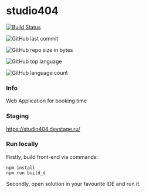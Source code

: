 # studio404

[![Build Status](http://devstage.ru:6699/buildStatus/icon?job=studio404)](http://devstage.ru:6699/job/studio404/)

![GitHub last commit](https://img.shields.io/github/last-commit/gerrkoff/studio404.svg)


![GitHub repo size in bytes](https://img.shields.io/github/repo-size/gerrkoff/studio404.svg)


![GitHub top language](https://img.shields.io/github/languages/top/gerrkoff/studio404.svg)

![GitHub language count](https://img.shields.io/github/languages/count/gerrkoff/studio404.svg)


### Info

Web Application for booking time

### Staging

https://studio404.devstage.ru/

### Run locally

Firstly, build front-end via commands:

```
npm install
npm run build_d
```

Secondly, open solution in your favourite IDE and run it.
